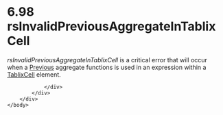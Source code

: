 <html dir="LTR" xmlns:mshelp="http://msdn.microsoft.com/mshelp" xmlns:ddue="http://ddue.schemas.microsoft.com/authoring/2003/5" xmlns:xlink="http://www.w3.org/1999/xlink" xmlns:tool="http://www.microsoft.com/tooltip">
    <head>
        <meta http-equiv="Content-Type" content="text/html; CHARSET=utf-8"></meta>
        <meta name="save" content="history"></meta>
        <title>6.98 rsInvalidPreviousAggregateInTablixCell</title>
        <xml>
            <mshelp:toctitle title="6.98 rsInvalidPreviousAggregateInTablixCell"></mshelp:toctitle>
            <mshelp:rltitle title="[MS-RDL]: rsInvalidPreviousAggregateInTablixCell"></mshelp:rltitle>
            <mshelp:keyword index="A" term="8a19f370-e4e7-4e36-92d5-7b2948b30904"></mshelp:keyword>
            <mshelp:attr name="DCSext.ContentType" value="open specification"></mshelp:attr>
            <mshelp:attr name="AssetID" value="8a19f370-e4e7-4e36-92d5-7b2948b30904"></mshelp:attr>
            <mshelp:attr name="TopicType" value="kbRef"></mshelp:attr>
            <mshelp:attr name="DCSext.Title" value="[MS-RDL]: rsInvalidPreviousAggregateInTablixCell" />
        </xml>
    </head>
    <body>
        <div id="header">
            <h1 class="heading">6.98 rsInvalidPreviousAggregateInTablixCell</h1>
        </div>
        <div id="mainSection">
            <div id="mainBody">
                <div id="allHistory" class="saveHistory"></div>
                <div id="sectionSection0" class="section" name="collapseableSection">
                    

<p><i>rsInvalidPreviousAggregateInTablixCell</i> is a critical
error that will occur when a <a href="3e1da2a1-547f-4b00-b88e-62847bea3419.html">Previous</a>
aggregate functions is used in an expression within a <a href="33258f80-fa42-4baf-abd5-ded34ffbbc61.html">TablixCell</a> element.</p>


                </div>
            </div>
        </div>
    </body>
</html>